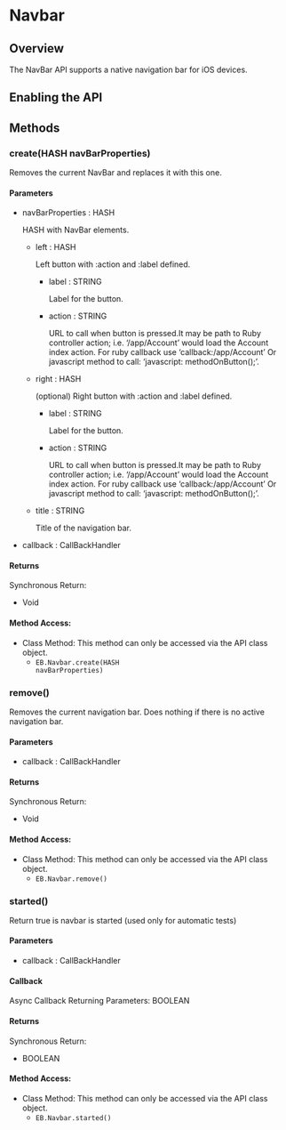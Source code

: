 # Navbar
## Overview
The NavBar API supports a native navigation bar for iOS devices.

## Enabling the API
<!-- Add instructions for EB if this API becomes part of the supported EB APIs -->

## Methods
### create(<span class="text-info">HASH</span> navBarProperties)
<p>Removes the current NavBar and replaces it with this one.</p>

#### Parameters
<ul>
	<li>navBarProperties : <span class='text-info'>HASH</span>
		<p><p>HASH with NavBar elements.</p></p>
	</li>
	<ul>
		<li>left : <span class='text-info'>HASH</span>
			<p><p>Left button with :action and :label defined.</p></p>
		</li>
		<ul>
			<li>label : <span class='text-info'>STRING</span>
				<p><p>Label for the button.</p></p>
			</li>
			<li>action : <span class='text-info'>STRING</span>
				<p><p>URL to call when button is pressed.It may be path to Ruby controller action; i.e. &lsquo;/app/Account&rsquo; would load the Account index action. For ruby callback use &lsquo;callback:/app/Account&rsquo; Or javascript method to call: &lsquo;javascript: methodOnButton();&rsquo;.</p></p>
			</li>
		</ul>
		<li>right : <span class='text-info'>HASH</span>
			<p><p>(optional) Right button with :action and :label defined.</p></p>
		</li>
		<ul>
			<li>label : <span class='text-info'>STRING</span>
				<p><p>Label for the button.</p></p>
			</li>
			<li>action : <span class='text-info'>STRING</span>
				<p><p>URL to call when button is pressed.It may be path to Ruby controller action; i.e. &lsquo;/app/Account&rsquo; would load the Account index action. For ruby callback use &lsquo;callback:/app/Account&rsquo; Or javascript method to call: &lsquo;javascript: methodOnButton();&rsquo;.</p></p>
			</li>
		</ul>
		<li>title : <span class='text-info'>STRING</span>
			<p><p>Title of the navigation bar.</p></p>
		</li>
	</ul>
	<li>callback : <span class='text-info'>CallBackHandler</span>
	</li>
</ul>

#### Returns
Synchronous Return:

* Void

#### Method Access:

* Class Method: This method can only be accessed via the API class object. 
	* <code>EB.Navbar.create(<span class="text-info">HASH</span> navBarProperties)</code> 

### remove()
<p>Removes the current navigation bar. Does nothing if there is no active navigation bar.</p>

#### Parameters
<ul><li>callback : <span class='text-info'>CallBackHandler</span></li></ul>

#### Returns
Synchronous Return:

* Void

#### Method Access:

* Class Method: This method can only be accessed via the API class object. 
	* <code>EB.Navbar.remove()</code> 

### started()
<p>Return true is navbar is started (used only for automatic tests)</p>

#### Parameters
<ul><li>callback : <span class='text-info'>CallBackHandler</span></li></ul>

#### Callback
Async Callback Returning Parameters: <span class='text-info'>BOOLEAN</span></p><ul></ul>

#### Returns
Synchronous Return:

* BOOLEAN

#### Method Access:

* Class Method: This method can only be accessed via the API class object. 
	* <code>EB.Navbar.started()</code> 